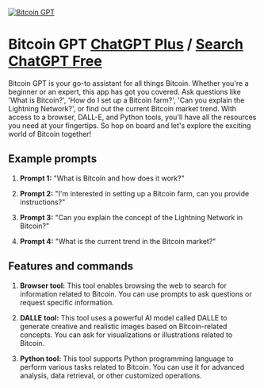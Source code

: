 
[![Bitcoin GPT](https://files.oaiusercontent.com/file-kHzmAsGfMJrKBaHzwdxQyiWw?se=2123-10-18T14%3A39%3A50Z&sp=r&sv=2021-08-06&sr=b&rscc=max-age%3D31536000%2C%20immutable&rscd=attachment%3B%20filename%3D1ff66aec-6113-4575-9bd9-8d7a1a2af880.png&sig=SrGxUfLSZFFtn30Tnokw4vupX3CTVG7BEbcIBYwVJBI%3D)](https://chat.openai.com/g/g-eXYVElVUf-bitcoin-gpt)

# Bitcoin GPT [ChatGPT Plus](https://chat.openai.com/g/g-eXYVElVUf-bitcoin-gpt) / [Search ChatGPT Free](https://gptcall.net/index.html#/?search=Bitcoin%20GPT)

Bitcoin GPT is your go-to assistant for all things Bitcoin. Whether you're a beginner or an expert, this app has got you covered. Ask questions like 'What is Bitcoin?', 'How do I set up a Bitcoin farm?', 'Can you explain the Lightning Network?', or find out the current Bitcoin market trend. With access to a browser, DALL-E, and Python tools, you'll have all the resources you need at your fingertips. So hop on board and let's explore the exciting world of Bitcoin together!

## Example prompts

1. **Prompt 1:** "What is Bitcoin and how does it work?"

2. **Prompt 2:** "I'm interested in setting up a Bitcoin farm, can you provide instructions?"

3. **Prompt 3:** "Can you explain the concept of the Lightning Network in Bitcoin?"

4. **Prompt 4:** "What is the current trend in the Bitcoin market?"

## Features and commands

1. **Browser tool:** This tool enables browsing the web to search for information related to Bitcoin. You can use prompts to ask questions or request specific information.

2. **DALLE tool:** This tool uses a powerful AI model called DALLE to generate creative and realistic images based on Bitcoin-related concepts. You can ask for visualizations or illustrations related to Bitcoin.

3. **Python tool:** This tool supports Python programming language to perform various tasks related to Bitcoin. You can use it for advanced analysis, data retrieval, or other customized operations.


